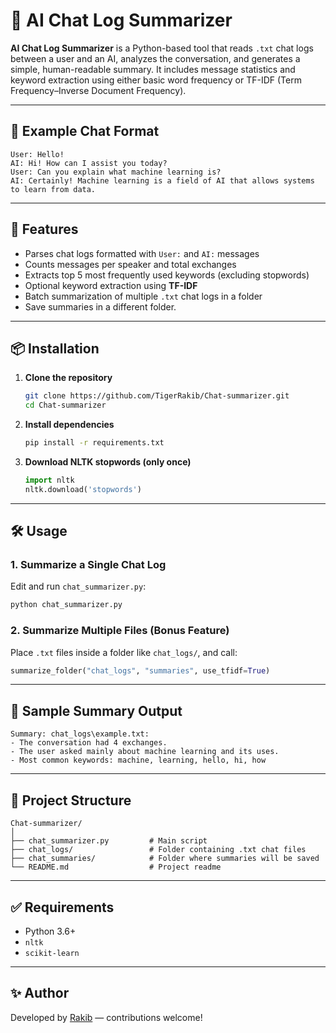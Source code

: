 
# 🧠 AI Chat Log Summarizer

**AI Chat Log Summarizer** is a Python-based tool that reads `.txt` chat logs between a user and an AI, analyzes the conversation, and generates a simple, human-readable summary. It includes message statistics and keyword extraction using either basic word frequency or TF-IDF (Term Frequency–Inverse Document Frequency).

---

## 📂 Example Chat Format

```
User: Hello!
AI: Hi! How can I assist you today?
User: Can you explain what machine learning is?
AI: Certainly! Machine learning is a field of AI that allows systems to learn from data.
```

---

## 🚀 Features

-  Parses chat logs formatted with `User:` and `AI:` messages
-  Counts messages per speaker and total exchanges
-  Extracts top 5 most frequently used keywords (excluding stopwords)
-  Optional keyword extraction using **TF-IDF**
-  Batch summarization of multiple `.txt` chat logs in a folder
-  Save summaries in a different folder.

---

## 📦 Installation

1. **Clone the repository**
   ```bash
   git clone https://github.com/TigerRakib/Chat-summarizer.git
   cd Chat-summarizer
   ```

2. **Install dependencies**
   ```bash
   pip install -r requirements.txt
   ```

3. **Download NLTK stopwords (only once)**
   ```python
   import nltk
   nltk.download('stopwords')
   ```

---

## 🛠️ Usage

### 1. Summarize a Single Chat Log
Edit and run `chat_summarizer.py`:
```python
python chat_summarizer.py
```

### 2. Summarize Multiple Files (Bonus Feature)
Place `.txt` files inside a folder like `chat_logs/`, and call:
```python
summarize_folder("chat_logs", "summaries", use_tfidf=True)
```

---

## 🧪 Sample Summary Output

```
Summary: chat_logs\example.txt:
- The conversation had 4 exchanges.
- The user asked mainly about machine learning and its uses.
- Most common keywords: machine, learning, hello, hi, how
```

---

## 📁 Project Structure

```
Chat-summarizer/
│
├── chat_summarizer.py         # Main script
├── chat_logs/                 # Folder containing .txt chat files
├── chat_summaries/            # Folder where summaries will be saved
└── README.md                  # Project readme
```

---

## ✅ Requirements

- Python 3.6+
- `nltk`
- `scikit-learn`

---


## ✨ Author

Developed by [Rakib](https://github.com/TigerRakib) — contributions welcome!
